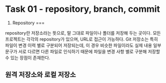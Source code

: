 # Task 01 - repository, branch, commit

1. Repository
===

repository란 저장소라는 뜻으로, 말 그대로 파일이나 폴더를 저장해 두는 곳이다. 모든 프로젝트는 각각의 repository가 있으며, URL로 접근이 가능하다.
Git 저장소는 특히 파일이 변경 이력 별로 구분되어 저장되는데, 이 경우 비슷한 파일이라도 실제 내용 일부 문구가 서로 다르면 다른 파일로 인식하기 때문에 파일을 변경 사항 별로 구분해 저장할 수 있는 장점이 존재한다.

원격 저장소와 로컬 저장소
---


